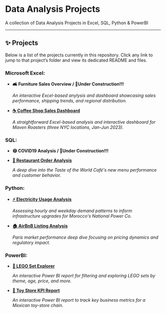 # Data Analysis Projects
A collection of Data Analysis Projects in Excel, SQL, Python & PowerBI

---

## ✨ Projects

Below is a list of the projects currently in this repository. Click any link to jump to that project’s folder and view its dedicated README and files.

### Microsoft Excel: 

- **🛋️ Furniture Sales Overview / 🚧Under Construction!!!**

  *An interactive Excel-based anylysis and dashboard showcasing sales performance, shipping trends, and regional distribution.*
  
- **[☕ Coffee Shop Sales Dashboard](https://github.com/la-retrouvaille/Data-Analysis-Projects/tree/main/Coffee-Shop-Sales)**

  *A straightforward Excel-based analysis and interactive dashboard for Maven Roasters (three NYC locations, Jan-Jun 2023).*

### SQL: 

- **😷 COVID19 Analysis / 🚧Under Construction!!!**

- **[🍴 Restaurant Order Analysis](https://github.com/la-retrouvaille/Data-Analysis-Projects/tree/main/Restaurant-Order-Analysis)**  

  *A deep dive into the Taste of the World Café's new menu performance and customer behavior.*

### Python: 

- **[⚡ Electricity Usage Analysis](https://github.com/la-retrouvaille/Data-Analysis-Projects/tree/main/Electricity-Usage-Analysis)**

  *Assessing hourly and weekday demand patterns to inform infrastructure upgrades for Morocco's National Power Co.*

-  **[🏠 AirBnB Listing Analysis](https://github.com/la-retrouvaille/Data-Analysis-Projects/tree/main/AirBnB-Listing-Analysis)**  

   *Paris market performance deep dive focusing on pricing dynamics and regulatory impact.*

### PowerBI: 

- **[🧱 LEGO Set Explorer](https://github.com/la-retrouvaille/Data-Analysis-Projects/tree/main/LEGO-Set-Explorer)**  

  *An interactive Power BI report for filtering and exploring LEGO sets by theme, age, price, and more.*

- **[🧸 Toy Store KPI Report](https://github.com/la-retrouvaille/Data-Analysis-Projects/tree/main/Toy-Store-KPI-Report)**  

  *An interactive Power BI report to track key business metrics for a Mexican toy-store chain.*


  
